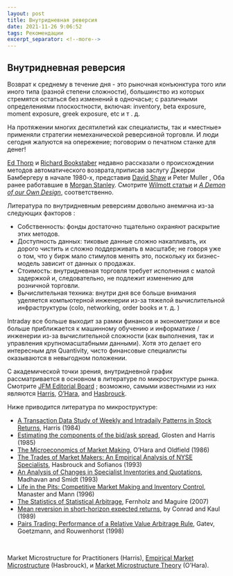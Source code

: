 ```yaml
---
layout: post
title: Внутридневная реверсия
date: 2021-11-26 9:06:52
tags: Рекомендации
excerpt_separator: <!--more-->
---
```


## Внутридневная реверсия

Возврат к среднему в течение дня - это рыночная конъюнктура того или иного типа (разной степени сложности),
большинство из которых стремятся остаться без изменений в одночасье; с различными определениями плоскостности, 
включая: inventory, beta exposure, moment exposure, greek exposure, etc и т . д. 
<!--more-->

На протяжении многих десятилетий как специалисты, так и «местные» применяли стратегии немеханической реверсивной торговли.
И люди сегодня жалуются на опережение; поговорим о печатном станке для денег!

<a href="http://edwardothorp.com">Ed Thorp</a> и <a href="http://rick.bookstaber.com/">Richard Bookstaber</a> недавно рассказали о происхождении методов
автоматического возврата,приписав заслугу Джерри Бамбергеру в начале 1980-х, представив <a href="http://www.deshaw.com/Founder.html">David Shaw</a> и Peter Muller ,
Оба ранее работавшие в <a href="http://www.morganstanley.com/">Morgan Stanley</a>. Смотрите <a href="http://edwardothorp.com/id9.html">Wilmott статьи</a>
и <cite><a href="http://en.wikipedia.org/wiki/A_Demon_Of_Our_Own_Design">A Demon of our Own Design</a></cite>, соответственно.</p>


Литература по внутридневным реверсиям довольно анемична из-за следующих факторов :
<ul>
<li> Собственность: фонды достаточно тщательно охраняют раскрытие этих методов.
<li> Доступность данных: тиковые данные сложно накапливать, их дорого чистить и сложно поддерживать в масштабе; не говоря уже о том, что у бирж мало стимулов менять это,
поскольку их бизнес-модель зависит от данных о продажах.
<li> Стоимость: внутридневная торговля требует исполнения с малой задержкой и, следовательно, не подлежит изменению для розничной торговли.
<li> Вычислительная техника: внутри дня все больше внимания уделяется компьютерной инженерии из-за тяжелой вычислительной инфраструктуры
(colo, networking, order books и т. д. )
</ul>
Intraday все больше выходит за рамки финансов и эконометрики и все больше приближается к машинному обучению и информатике / инженерии
из-за вычислительной сложности (как выполнения, так и управления крупномасштабными данными).
Хотя это делает его интересным для Quantivity, чисто финансовые специалисты оказываются в невыгодном положении.

<p>С академической точки зрения, внутридневной график рассматривается в основном в литературе по микроструктуре рынка. Смотрите <a href="http://www.elsevier.com/wps/find/journaleditorialboard.cws_home/600652/editorialboard">JFM Editorial Board</a> ;
 возможно, самыми известными из них являются <a href="http://www-bcf.usc.edu/~lharris/">Harris</a>, <a href="http://www.johnson.cornell.edu/Faculty-And-Research/Profile.aspx?id=mo19">O&#8217;Hara</a>,
and <a href="http://pages.stern.nyu.edu/~jhasbrou/">Hasbrouck</a>. 
  
  Ниже приводится литература по микроструктуре:

<ul>
<li><a href="http://ideas.repec.org/a/eee/jfinec/v16y1986i1p99-117.html">A Transaction Data Study of Weekly and Intradaily Patterns in Stock Returns</a>, Harris (1984)</li>
<li><a href="http://ideas.repec.org/a/eee/jfinec/v21y1988i1p123-142.html">Estimating the components of the bid/ask spread</a>, Glosten and Harris (1985)</li>
<li><a href="http://www.jstor.org/pss/2330686">The Microeconomics of Market Making</a>, O&#8217;Hara and Oldfield (1986)</li>
<li><a href="http://www.jstor.org/pss/2329060">The Trades of Market Makers: An Empirical Analysis of NYSE Specialists</a>, Hasbrouck and Sofianos (1993) </li>
<li><a href="http://www.jstor.org/pss/2329061">An Analysis of Changes in Specialist Inventories and Quotations</a>, Madhavan and Smidt (1993)</li>
<li><a href="http://papers.ssrn.com/sol3/papers.cfm?abstract_id=7464">Life in the Pits: Competitive Market Making and Inventory Control</a>, Manaster and Mann (1996)</li>
<li><a href="">The Statistics of Statistical Arbitrage</a>, Fernholz and Maguire (2007)</li>
<li><a href="http://www.jstor.org/pss/2962048">Mean reversion in short-horizon expected returns</a>, by Conrad and Kaul (1989)</li>
<li><a href="http://papers.ssrn.com/sol3/papers.cfm?abstract_id=141615">Pairs Trading: Performance of a Relative Value Arbitrage Rule</a>, Gatev, Goetzmann, and Rouwenhorst (1998)</li>
</ul>


<br>

Market Microstructure for Practitioners (Harris), <a href="http://books.google.com/books?id=aaReNv846eMC">Empirical Market Microstructure</a> (Hasbrouck),
и <a href="http://books.google.com/books?id=udXjR2Dg7bwC">Market Microstructure Theory</a> (O’Hara).</p>
